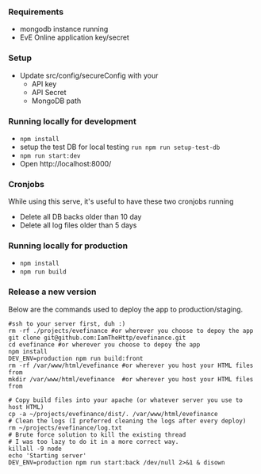 ### Requirements
- mongodb instance running
- EvE Online application key/secret

### Setup
- Update src/config/secureConfig with your
  - API key
  - API Secret
  - MongoDB path

### Running locally for development
- `npm install`
- setup the test DB for local testing `run npm run setup-test-db`
- `npm run start:dev`
- Open http://localhost:8000/


###  Cronjobs
While using this serve, it's useful to have these two cronjobs running
- Delete all DB backs older than 10 day
- Delete all log files older than 5 days


### Running locally for production
- `npm install`
- `npm run build`

### Release a new version
Below are the commands used to deploy the app to production/staging.
```
#ssh to your server first, duh :)  
rm -rf ./projects/evefinance #or wherever you choose to depoy the app
git clone git@github.com:IamTheHttp/evefinance.git
cd evefinance #or wherever you choose to depoy the app
npm install
DEV_ENV=production npm run build:front
rm -rf /var/www/html/evefinance #or wherever you host your HTML files from
mkdir /var/www/html/evefinance  #or wherever you host your HTML files from

# Copy build files into your apache (or whatever server you use to host HTML)
cp -a ~/projects/evefinance/dist/. /var/www/html/evefinance
# Clean the logs (I preferred cleaning the logs after every deploy) 
rm ~/projects/evefinance/log.txt
# Brute force solution to kill the existing thread
# I was too lazy to do it in a more correct way.
killall -9 node
echo 'Starting server'
DEV_ENV=production npm run start:back /dev/null 2>&1 & disown	
```